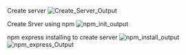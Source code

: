 Create server
![Create_Server_Output](https://github.com/user-attachments/assets/2ccdc292-2fa5-4686-b2de-f7add28e0569)

Create Srver using npm
![npm_init_output](https://github.com/user-attachments/assets/efc5d966-c7b3-4815-a9ae-ce0cc730fe7a)

npm express installing to create server
![npm_install_output](https://github.com/user-attachments/assets/23101644-dd2b-401b-80a3-08ff2537b5a7)
![npm_express_Output](https://github.com/user-attachments/assets/9974811b-3c24-4ada-9a07-63b720673a5f)
